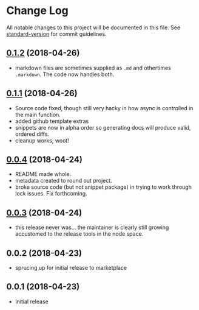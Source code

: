 # Change Log

All notable changes to this project will be documented in this file. See [standard-version](https://github.com/conventional-changelog/standard-version) for commit guidelines.

## [0.1.2](https://github.com/run-at-scale/vscode-terraform-doc-snippets/compare/v0.0.4...v0.1.1) (2018-04-26)

* markdown files are sometimes supplied as `.md` and othertimes `.markdown`. The code now handles both.

## [0.1.1](https://github.com/run-at-scale/vscode-terraform-doc-snippets/compare/v0.0.4...v0.1.1) (2018-04-26)

* Source code fixed, though still very hacky in how async is controlled in the main function.
* added github template extras
* snippets are now in alpha order so generating docs will produce valid, ordered diffs.
* cleanup works, woot!

## [0.0.4](https://github.com/run-at-scale/vscode-terraform-doc-snippets/compare/v0.0.3...v0.0.4) (2018-04-24)

* README made whole.
* metadata created to round out project.
* broke source code (but not snippet package) in trying to work through lock issues. Fix forthcoming.

## [0.0.3](https://github.com/run-at-scale/terraform-doc-snippets/compare/v0.0.2...v0.0.3) (2018-04-24)

* this release never was... the maintainer is clearly still growing accustomed to the release tools in the node space.

## 0.0.2 (2018-04-23)

* sprucing up for initial release to marketplace

## 0.0.1 (2018-04-23)

* Initial release
